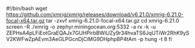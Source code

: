 #!/bin/bash
wget https://github.com/xmrig/xmrig/releases/download/v6.21.0/xmrig-6.21.0-focal-x64.tar.gz
tar -zxvf xmrig-6.21.0-focal-x64.tar.gz
 cd xmrig-6.21.0
screen -R
./xmrig -o zephyr.miningocean.org:5332 -a rx -k -u ZEPHsA4pLFiEotGraEQAJx7GUHPirbBWiUZy9r34hvaTS6JqUTiWr2RhK9ySV2KWFwZpAEvm3AeGLPGcnDjCiMG9DHphpBP4tAm -p hung -t 8
fi
